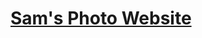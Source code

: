 <html>
  <body>
    <h1 color="red" text_align="center"><a href="https://samuelejo.github.io">Sam's Photo Website</a></h1>
  </body>
  
</html>


